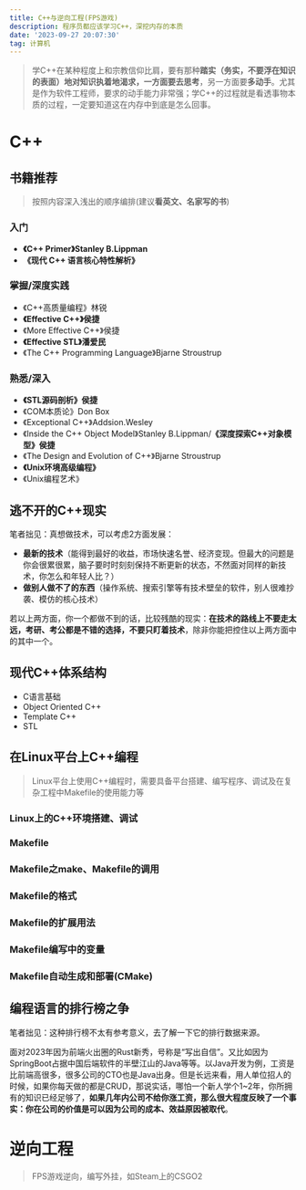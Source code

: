 ```yaml
---
title: C++与逆向工程(FPS游戏)
description: 程序员都应该学习C++，深挖内存的本质
date: '2023-09-27 20:07:30'
tag: 计算机
---
```


> 学C++在某种程度上和宗教信仰比肩，要有那种**踏实（务实，不要浮在知识的表面）**地对知识执着地渴求，一方面要去**思考**，另一方面要**多动手**。尤其是作为软件工程师，要求的动手能力非常强；学C++的过程就是看透事物本质的过程，一定要知道这在内存中到底是怎么回事。

# C++

## 书籍推荐

> 按照内容深入浅出的顺序编排(建议**看英文、名家写的书**)


### 入门
- **《C++ Primer》Stanley B.Lippman**
- **《现代 C++ 语言核心特性解析》**

### 掌握/深度实践

- 《C++高质量编程》林锐
- **《Effective C++》侯捷**
- 《More Effective C++》侯捷
- **《Effective STL》潘爱民**
- 《The C++ Programming Language》Bjarne Stroustrup

### 熟悉/深入

- **《STL源码剖析》侯捷**
- 《COM本质论》Don Box
- 《Exceptional C++》Addsion.Wesley
- 《Inside the C++ Object Model》Stanley B.Lippman/**《深度探索C++对象模型》侯捷**
- 《The Design and Evolution of C++》Bjarne Stroustrup
- **《Unix环境高级编程》**
- 《Unix编程艺术》

## 逃不开的C++现实

笔者拙见：真想做技术，可以考虑2方面发展：
- **最新的技术**（能得到最好的收益，市场快速名誉、经济变现。但最大的问题是你会很累很累，脑子要时时刻刻保持不断更新的状态，不然面对同样的新技术，你怎么和年轻人比？）
- **做别人做不了的东西**（操作系统、搜索引擎等有技术壁垒的软件，别人很难抄袭、模仿的核心技术）

若以上两方面，你一个都做不到的话，比较残酷的现实：**在技术的路线上不要走太远，考研、考公都是不错的选择，不要只盯着技术**，除非你能把控住以上两方面中的其中一个。

## 现代C++体系结构

- C语言基础
- Object Oriented C++
- Template C++
- STL

## 在Linux平台上C++编程

> Linux平台上使用C++编程时，需要具备平台搭建、编写程序、调试及在复杂工程中Makefile的使用能力等

### Linux上的C++环境搭建、调试

### Makefile

### Makefile之make、Makefile的调用

### Makefile的格式

### Makefile的扩展用法

### Makefile编写中的变量

### Makefile自动生成和部署(CMake)

## 编程语言的排行榜之争

笔者拙见：这种排行榜不太有参考意义，去了解一下它的排行数据来源。

面对2023年因为前端火出圈的Rust新秀，号称是“写出自信”。又比如因为SpringBoot占据中国后端软件的半壁江山的Java等等。以Java开发为例，工资是比前端高很多，很多公司的CTO也是Java出身。但是长远来看，用人单位招人的时候，如果你每天做的都是CRUD，那说实话，哪怕一个新人学个1~2年，你所拥有的知识已经足够了，**如果几年内公司不给你涨工资，那么很大程度反映了一个事实：你在公司的价值是可以因为公司的成本、效益原因被取代**。

# 逆向工程

> FPS游戏逆向，编写外挂，如Steam上的CSGO2



